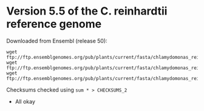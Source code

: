 # Version 5.5 of the C. reinhardtii reference genome

Downloaded from Ensembl (release 50):
```
wget ftp://ftp.ensemblgenomes.org/pub/plants/current/fasta/chlamydomonas_reinhardtii/dna/README
wget ftp://ftp.ensemblgenomes.org/pub/plants/current/fasta/chlamydomonas_reinhardtii/dna/*.fa.gz
wget ftp://ftp.ensemblgenomes.org/pub/plants/current/fasta/chlamydomonas_reinhardtii/dna/CHECKSUMS
```

Checksums checked using `sum * > CHECKSUMS_2`
* All okay
